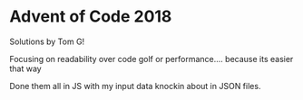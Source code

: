 # Advent of Code 2018

Solutions by Tom G!

Focusing on readability over code golf or performance.... because its easier that way

Done them all in JS with my input data knockin about in JSON files.
